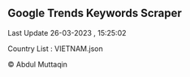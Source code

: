 

## Google Trends Keywords Scraper 
 
Last Update 26-03-2023 , 15:25:02

Country List :
VIETNAM.json



© Abdul Muttaqin 
